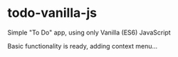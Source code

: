 # todo-vanilla-js
Simple "To Do" app, using only Vanilla (ES6) JavaScript

Basic functionality is ready, adding context menu...
